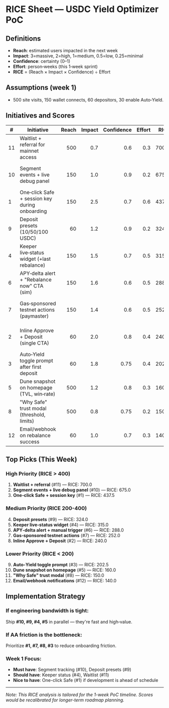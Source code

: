 # RICE Sheet — USDC Yield Optimizer PoC

## Definitions
- **Reach**: estimated users impacted in the next week
- **Impact**: 3=massive, 2=high, 1=medium, 0.5=low, 0.25=minimal
- **Confidence**: certainty (0–1)
- **Effort**: person‑weeks (this 1‑week sprint)
- **RICE** = (Reach × Impact × Confidence) ÷ Effort

## Assumptions (week 1)
- 500 site visits, 150 wallet connects, 60 depositors, 30 enable Auto‑Yield.

## Initiatives and Scores

| # | Initiative | Reach | Impact | Confidence | Effort | RICE | One‑liner |
|---|------------|------:|------:|-----------:|-------:|-----:|-----------|
| 11 | Waitlist + referral for mainnet access | 500 | 0.7 | 0.6 | 0.3 | 700.0 | Capture intent; amplify via referral. |
| 10 | Segment events + live debug panel | 150 | 1.0 | 0.9 | 0.2 | 675.0 | Verify funnel; unblock iteration. |
| 1 | One‑click Safe + session key during onboarding | 150 | 2.5 | 0.7 | 0.6 | 437.5 | Create Safe and grant session key in one flow. |
| 9 | Deposit presets (10/50/100 USDC) | 60 | 1.2 | 0.9 | 0.2 | 324.0 | Quick amounts increase completion. |
| 4 | Keeper live‑status widget (+last rebalance) | 150 | 1.5 | 0.7 | 0.5 | 315.0 | Trust via health and last run. |
| 6 | APY‑delta alert + "Rebalance now" CTA (sim) | 150 | 1.6 | 0.6 | 0.5 | 288.0 | Actionable deltas; manual trigger. |
| 7 | Gas‑sponsored testnet actions (paymaster) | 150 | 1.4 | 0.6 | 0.5 | 252.0 | Remove ETH requirement to try. |
| 2 | Inline Approve + Deposit (single CTA) | 60 | 2.0 | 0.8 | 0.4 | 240.0 | Reduce friction to first success. |
| 3 | Auto‑Yield toggle prompt after first deposit | 60 | 1.8 | 0.75 | 0.4 | 202.5 | Nudge to enable automation. |
| 5 | Dune snapshot on homepage (TVL, win‑rate) | 500 | 1.2 | 0.8 | 0.3 | 160.0 | Public proof via metrics. |
| 8 | "Why Safe" trust modal (threshold, limits) | 500 | 0.8 | 0.75 | 0.2 | 150.0 | Reduce AA/security anxiety. |
| 12 | Email/webhook on rebalance success | 60 | 1.0 | 0.7 | 0.3 | 140.0 | Notify at key value moments. |

## Top Picks (This Week)

### High Priority (RICE > 400)
1. **Waitlist + referral** (#11) — RICE: 700.0
2. **Segment events + live debug panel** (#10) — RICE: 675.0
3. **One‑click Safe + session key** (#1) — RICE: 437.5

### Medium Priority (RICE 200-400)
4. **Deposit presets** (#9) — RICE: 324.0
5. **Keeper live‑status widget** (#4) — RICE: 315.0
6. **APY‑delta alert + manual trigger** (#6) — RICE: 288.0
7. **Gas‑sponsored testnet actions** (#7) — RICE: 252.0
8. **Inline Approve + Deposit** (#2) — RICE: 240.0

### Lower Priority (RICE < 200)
9. **Auto‑Yield toggle prompt** (#3) — RICE: 202.5
10. **Dune snapshot on homepage** (#5) — RICE: 160.0
11. **"Why Safe" trust modal** (#8) — RICE: 150.0
12. **Email/webhook notifications** (#12) — RICE: 140.0

## Implementation Strategy

### If engineering bandwidth is tight:
Ship **#10, #9, #4, #5** in parallel — they're fast and high‑value.

### If AA friction is the bottleneck:
Prioritize **#1, #7, #8, #3** to reduce onboarding friction.

### Week 1 Focus:
- **Must have**: Segment tracking (#10), Deposit presets (#9)
- **Should have**: Keeper status (#4), Waitlist (#11)
- **Nice to have**: One-click Safe (#1) if development is ahead of schedule

---

*Note: This RICE analysis is tailored for the 1-week PoC timeline. Scores would be recalibrated for longer-term roadmap planning.*

